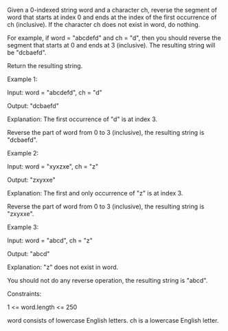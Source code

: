 Given a 0-indexed string word and a character ch, reverse the segment of word that starts at index 0 and ends at the index of the first occurrence of ch (inclusive). If the character ch does not exist in word, do nothing.

For example, if word = "abcdefd" and ch = "d", then you should reverse the segment that starts at 0 and ends at 3 (inclusive). The resulting string will be "dcbaefd".

Return the resulting string.

 

Example 1:

Input: word = "abcdefd", ch = "d"

Output: "dcbaefd"

Explanation: The first occurrence of "d" is at index 3. 

Reverse the part of word from 0 to 3 (inclusive), the resulting string is "dcbaefd".

Example 2:

Input: word = "xyxzxe", ch = "z"

Output: "zxyxxe"

Explanation: The first and only occurrence of "z" is at index 3.

Reverse the part of word from 0 to 3 (inclusive), the resulting string is "zxyxxe".

Example 3:

Input: word = "abcd", ch = "z"

Output: "abcd"

Explanation: "z" does not exist in word.

You should not do any reverse operation, the resulting string is "abcd".

 

Constraints:

1 <= word.length <= 250

word consists of lowercase English letters.
ch is a lowercase English letter.
